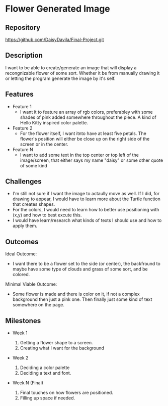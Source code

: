 # Flower Generated Image

## Repository
https://github.com/DaisyDavila/Final-Project.git 
<Link to your project's public GitHub respository>


## Description
I want to be able to create/generate an image that will display a recongnizable flower of some sort. 
Whether it be from manually drawing it or letting the program generate the image by it's self.


## Features
- Feature 1
	- I want it to feature an array of rgb colors, preferabley with some shades of pink added somewhere throughout the 	  piece. A kind of Hello Kitty inspired color palette. 
- Feature 2
	- For the flower itself, I want itnto have at least five petals. The flower's position will either be close up on 	  the right side of the screen or in the center.  
- Feature N 
	- I want to add some text in the top center or top left of the image/screen, that either says my name "daisy" or 	 some other quote of some kind

## Challenges
- I'm still not sure if I want the image to actaully move as well. If I did, for drawing to appear, I would have to learn 
  more about the Turtle function that creates shapes.
- For the colors, I would need to learn how to better use positioning with (x,y) and how to best excute this.
- I would have learn/research what kinds of texts I should use and how to apply them.

## Outcomes
Ideal Outcome:
- I want there to be a flower set to the side (or center), the backfround to maybe have some type of clouds and grass of some sort, and be colored. 

Minimal Viable Outcome:
- Some flower is made and there is color on it, if not a complex background then just a pink one. Then finally just some kind of text somewhere on the page.

## Milestones

- Week 1
  1. Getting a flower shape to a screen. 
  2. Creating what I want for the background

- Week 2
  1. Deciding a color palette 
  2. Deciding a text and font.

- Week N (Final)
  1. Final touches on how flowers are positioned.
  2. Filling up space if needed.
